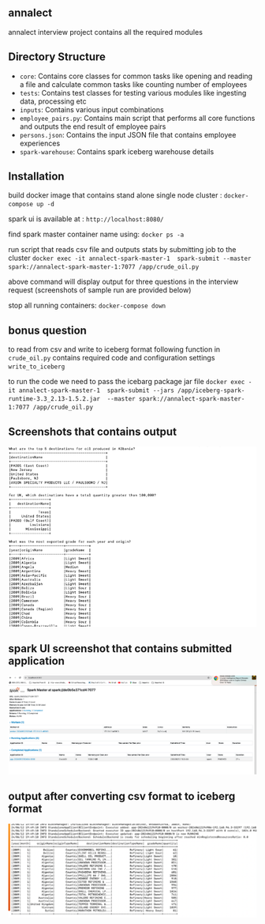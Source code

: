 
##  annalect
annalect interview project contains all the required modules 

## Directory Structure
- `core`: Contains core classes for common tasks like opening and reading a file and calculate common tasks like counting number of employees
- `tests`: Contains test classes for testing various modules like ingesting data, processing etc 
- `inputs`: Contains various input combinations
- `employee_pairs.py`: Contains main script that performs all core functions and outputs the end result of employee pairs
- `persons.json`: Contains the input JSON file that contains employee experiences
- `spark-warehouse`: Contains spark iceberg warehouse details

## Installation

build docker image that contains stand alone single node cluster : `docker-compose up -d`

spark ui is available at : `http://localhost:8080/`

find spark master container name using: `docker ps -a`

run script that reads csv file and outputs stats by submitting job to the cluster
`docker exec -it annalect-spark-master-1  spark-submit --master spark://annalect-spark-master-1:7077 /app/crude_oil.py`

above command will display output for three questions in the interview request
(screenshots of sample run are provided below)

stop all running containers: `docker-compose down`


## bonus question
to read from csv and write to iceberg format following function in `crude_oil.py` contains required code and configuration settings
`write_to_iceberg`

to run the code we need to pass the icebarg package jar file 
`docker exec -it annalect-spark-master-1  spark-submit --jars /app/iceberg-spark-runtime-3.3_2.13-1.5.2.jar  --master spark://annalect-spark-master-1:7077 /app/crude_oil.py`

## Screenshots that contains output

![screenshot](output.png)

## spark UI screenshot that contains submitted application

![screenshot](spark_ui.png)


## output after converting csv format to iceberg format

![screenshot](iceberg.png)